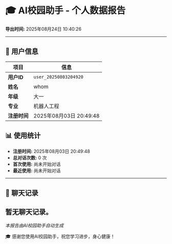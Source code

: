 # 🎓 AI校园助手 - 个人数据报告

**导出时间:** 2025年08月24日 10:40:26

---

## 👤 用户信息

| 项目 | 信息 |
|------|------|
| **用户ID** | `user_20250803204920` |
| **姓名** | whom |
| **年级** | 大一 |
| **专业** | 机器人工程 |
| **注册时间** | 2025年08月03日 20:49:48 |

## 📊 使用统计

- **注册时间:** 2025年08月03日 20:49:48
- **总对话次数:** 0 次
- **首次使用:** 尚未开始对话
- **最近使用:** 尚未开始对话

---

## 💬 聊天记录

暂无聊天记录。
---

*本报告由AI校园助手自动生成*

🎓 感谢您使用AI校园助手，祝您学习进步，身心健康！